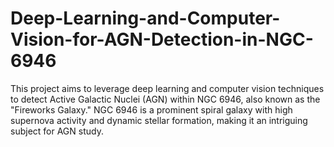 # Deep-Learning-and-Computer-Vision-for-AGN-Detection-in-NGC-6946
This project aims to leverage deep learning and computer vision techniques to detect Active Galactic Nuclei (AGN) within NGC 6946, also known as the "Fireworks Galaxy." NGC 6946 is a prominent spiral galaxy with high supernova activity and dynamic stellar formation, making it an intriguing subject for AGN study.
